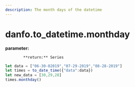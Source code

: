 ```yaml
---
description: The month days of the datetime
---
```


# danfo.to\_datetime.monthday

**parameter:** 

            **return:** Series

```javascript
let data = ["06-30-02019","07-29-2019","08-28-2019"]
let times = to_date_time({"data":data})
let new_data = [30,29,28]
times.monthday()
```

